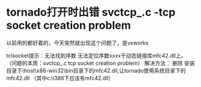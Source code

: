 # tornado打开时出错 svctcp_.c -tcp socket creation problem

以前用的都好着的，今天突然就出现这个问题了，是vxworks

tclsocket提示：无法找到序数 无法定位序数xxxx于动态链接库mfc42.dll上。
（问题的本质：svctcp_.c tcp socket creation problem）
解决方法：
删除 安装目录下\host\x86-win32\bin目录下的mfc42.dll,让tornado使用系统目录下的mfc42.dll （其中c:\i386下应该有mfc42.dll）